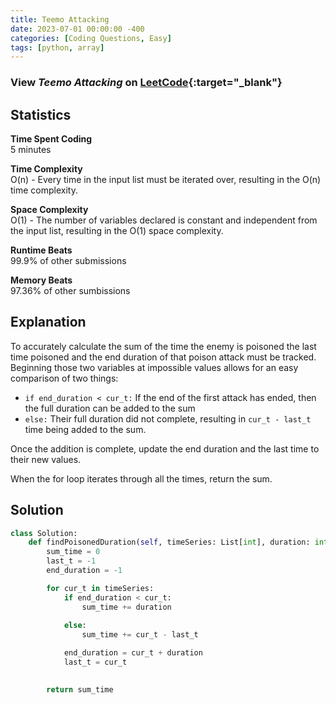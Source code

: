 ```yaml
---
title: Teemo Attacking
date: 2023-07-01 00:00:00 -400
categories: [Coding Questions, Easy]
tags: [python, array]
---
```


### View *Teemo Attacking* on [LeetCode](https://leetcode.com/problems/teemo-attacking/description/){:target="_blank"}  

## Statistics  

**Time Spent Coding**  
5 minutes

**Time Complexity**  
O(n) - Every time in the input list must be iterated over, resulting in the O(n) time complexity.

**Space Complexity**  
O(1) - The number of variables declared is constant and independent from the input list, resulting in the O(1) space complexity.

**Runtime Beats**  
99.9% of other submissions  

**Memory Beats**  
97.36% of other sumbissions  

## Explanation  
To accurately calculate the sum of the time the enemy is poisoned the last time poisoned and the end duration of that poison attack must be tracked. Beginning those two variables at impossible values allows for an easy comparison of two things:

*   `if end_duration < cur_t:` If the end of the first attack has ended, then the full duration can be added to the sum
*   `else:` Their full duration did not complete, resulting in `cur_t - last_t` time being added to the sum.

Once the addition is complete, update the end duration and the last time to their new values.

When the for loop iterates through all the times, return the sum.

## Solution  

```python
class Solution:
    def findPoisonedDuration(self, timeSeries: List[int], duration: int) -> int:
        sum_time = 0
        last_t = -1
        end_duration = -1

        for cur_t in timeSeries:
            if end_duration < cur_t:
                sum_time += duration
                
            else:
                sum_time += cur_t - last_t

            end_duration = cur_t + duration
            last_t = cur_t
            

        return sum_time
```